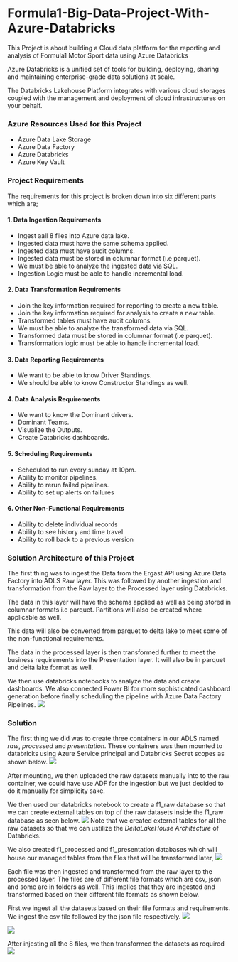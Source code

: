 # Formula1-Big-Data-Project-With-Azure-Databricks

This Project is about building a Cloud data platform for the reporting and analysis of Formula1 Motor Sport data using Azure Databricks

Azure Databricks is a unified set of tools for building, deploying, sharing and maintaining enterprise-grade data solutions at scale.

The Databricks Lakehouse Platform integrates with various cloud storages coupled with the management and deployment of cloud infrastructures on your behalf.

### Azure Resources Used for this Project
* Azure Data Lake Storage
* Azure Data Factory
* Azure Databricks
* Azure Key Vault

### Project Requirements
The requirements for this project is broken down into six different parts which are;

#### 1. Data Ingestion Requirements
* Ingest aall 8 files into Azure data lake. 
* Ingested data must have the same schema applied.
* Ingested data must have audit columns.
* Ingested data must be stored in  columnar format (i.e parquet).
* We must be able to analyze the ingested data via SQL.
* Ingestion Logic must be able to handle incremental load.

#### 2. Data Transformation Requirements
* Join the key information required for reporting to create a new table.
* Join the key information required for analysis to create a new table.
* Transformed tables must have audit columns.
* We must be able to analyze the transformed data via SQL.
* Transformed data must be stored in columnar format (i.e parquet).
* Transformation logic must be able to handle incremental load.

#### 3. Data Reporting Requirements
* We want to be able to know Driver Standings.
* We should be able to know Constructor Standings as well.

#### 4. Data Analysis Requirements
* We want to know the Dominant drivers.
* Dominant Teams. 
* Visualize the Outputs.
* Create Databricks dashboards.

#### 5. Scheduling Requirements
* Scheduled to run every sunday at 10pm.
* Ability to monitor pipelines.
* Ability to rerun failed pipelines.
* Ability to set up alerts on failures

#### 6. Other Non-Functional Requirements
* Ability to delete individual records
* Ability to see history and time travel
* Ability to roll back to a previous version

### Solution Architecture of this Project
The first thing was to ingest the Data from the Ergast API using Azure Data Factory into ADLS Raw layer. This was followed by another ingestion and transformation from the Raw layer to the Processed layer using Databricks.

The data in this layer will have the schema applied as well as being stored in columnar formats i.e parquet. Partitions will also be created where applicable as well.

This data will also be converted from parquet to delta lake to meet some of the non-functional requirements.

The data in the processed layer is then transformed further to meet the business requirements into the Presentation layer. It will also be in parquet and delta lake format as well.

We then use databricks notebooks to analyze the data and create dashboards. We also connected Power BI for more sophisticated dashboard generation before finally scheduling the pipeline with Azure Data Factory Pipelines.
<img src="https://github.com/jaykay04/Formula1_Big_Data_Project_Using_Azure_Databricks/blob/main/Images/solution%20architecture.png">

### Solution
The first thing we did was to create three containers in our ADLS named *raw*, *processed* and *presentation*. These containers was then mounted to databricks using Azure Service principal and Databricks Secret scopes as shown below.
![](https://github.com/jaykay04/Formula1_Big_Data_Project_Using_Azure_Databricks/blob/main/Images/mount%20storages.png)

After mounting, we then uploaded the raw datasets manually into to the raw container, we could have use ADF for the ingestion but we just decided to do it manually for simplicity sake.

We then used our databricks notebook to create a f1_raw database so that we can create external tables on top of the raw datasets inside the f1_raw database as seen below.
![](https://github.com/jaykay04/Formula1_Big_Data_Project_Using_Azure_Databricks/blob/main/Images/Create%20raw%20database%20and%20tables.png)
Note that we created external tables for all the raw datasets so that we can ustilize the *DeltaLakeHouse Architecture* of Databricks.

We also created f1_processed and f1_presentation databases which will house our managed tables from the files that will be transformed later,
![](https://github.com/jaykay04/Formula1_Big_Data_Project_Using_Azure_Databricks/blob/main/Images/create%20processed%20%26%20presentation%20databases.png)

Each file was then ingested and transformed from the raw layer to the processed layer. The files are of different file formats which are csv, json and some are in folders as well.
This implies that they are ingested and transformed based on their different file formats as shown below.

First we ingest all the datasets based on their file formats and requirements. 
We ingest the csv file followed by the json file respectively.
<img src="https://github.com/jaykay04/Formula1_Big_Data_Project_Using_Azure_Databricks/blob/main/Images/ingest%20csv.png">

![](https://github.com/jaykay04/Formula1_Big_Data_Project_Using_Azure_Databricks/blob/main/Images/ingest%20json.png)

After injesting all the 8 files, we then transformed the datasets as required
![](https://github.com/jaykay04/Formula1_Big_Data_Project_Using_Azure_Databricks/blob/main/Images/tranform1.png)
